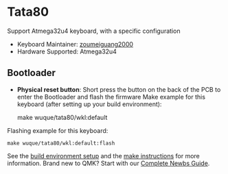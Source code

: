 # Tata80

Support Atmega32u4 keyboard, with a specific configuration

* Keyboard Maintainer:  [zoumeiguang2000](https://github.com/zoumeiguang2000)
* Hardware Supported: Atmega32u4

## Bootloader

* **Physical reset button**: Short press the button on the back of the PCB to enter the Bootloader and flash the firmware
Make example for this keyboard (after setting up your build environment):

    make wuque/tata80/wkl:default

Flashing example for this keyboard:  

    make wuque/tata80/wkl:default:flash

See the [build environment setup](https://docs.qmk.fm/#/getting_started_build_tools) and the [make instructions](https://docs.qmk.fm/#/getting_started_make_guide) for more information. Brand new to QMK? Start with our [Complete Newbs Guide](https://docs.qmk.fm/#/newbs).
